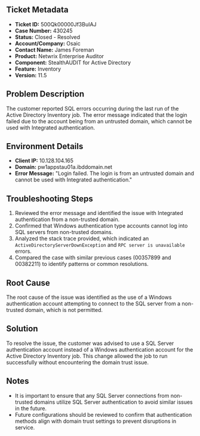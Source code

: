 ## Ticket Metadata
- **Ticket ID:** 500Qk00000Jf3BuIAJ
- **Case Number:** 430245
- **Status:** Closed - Resolved
- **Account/Company:** Osaic
- **Contact Name:** James Foreman
- **Product:** Netwrix Enterprise Auditor
- **Component:** StealthAUDIT for Active Directory
- **Feature:** Inventory
- **Version:** 11.5

## Problem Description
The customer reported SQL errors occurring during the last run of the Active Directory Inventory job. The error message indicated that the login failed due to the account being from an untrusted domain, which cannot be used with Integrated authentication.

## Environment Details
- **Client IP:** 10.128.104.165
- **Domain:** pw1appstau01a.ibddomain.net
- **Error Message:** "Login failed. The login is from an untrusted domain and cannot be used with Integrated authentication."

## Troubleshooting Steps
1. Reviewed the error message and identified the issue with Integrated authentication from a non-trusted domain.
2. Confirmed that Windows authentication type accounts cannot log into SQL servers from non-trusted domains.
3. Analyzed the stack trace provided, which indicated an `ActiveDirectoryServerDownException` and `RPC server is unavailable` errors.
4. Compared the case with similar previous cases (00357899 and 00382211) to identify patterns or common resolutions.

## Root Cause
The root cause of the issue was identified as the use of a Windows authentication account attempting to connect to the SQL server from a non-trusted domain, which is not permitted.

## Solution
To resolve the issue, the customer was advised to use a SQL Server authentication account instead of a Windows authentication account for the Active Directory Inventory job. This change allowed the job to run successfully without encountering the domain trust issue.

## Notes
- It is important to ensure that any SQL Server connections from non-trusted domains utilize SQL Server authentication to avoid similar issues in the future.
- Future configurations should be reviewed to confirm that authentication methods align with domain trust settings to prevent disruptions in service.